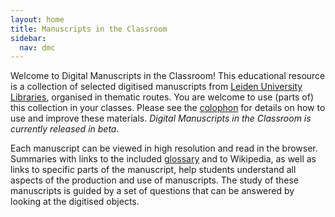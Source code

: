```yaml
---
layout: home
title: Manuscripts in the Classroom
sidebar:
  nav: dmc
---
```


Welcome to Digital Manuscripts in the Classroom!
This educational resource is a collection of selected digitised manuscripts
from [Leiden University Libraries][ubl], organised in thematic routes.
You are welcome to use (parts of) this collection in your classes. Please see
the [colophon](colophon/) for details on how to use and improve these
materials.
*Digital Manuscripts in the Classroom is currently released in beta.*

Each manuscript can be viewed in high resolution and read in the browser.
Summaries with links to the included [glossary][g] and to Wikipedia, as well as
links to specific parts of the manuscript, help students understand all
aspects of the production and use of manuscripts.
The study of these manuscripts is guided by a set of questions that can
be answered by looking at the digitised objects.

[ubl]: https://www.library.universiteitleiden.nl/
[g]: glossary/